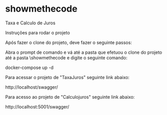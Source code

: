 # showmethecode
Taxa e Calculo de Juros

Instruções para rodar o projeto

Após fazer o clone do projeto, deve fazer o seguinte passos:

Abra o prompt de comando e vá até a pasta que efetuou o clone do projeto até a pasta \showmethecode e digite o seguinte comando:

docker-compose up -d

Para acessar o projeto de "TaxaJuros" seguinte link abaixo:

http://localhost/swagger/

Para acesso ao projeto de "Calculojuros" seguinte link abaixo:

http://localhost:5001/swagger/
